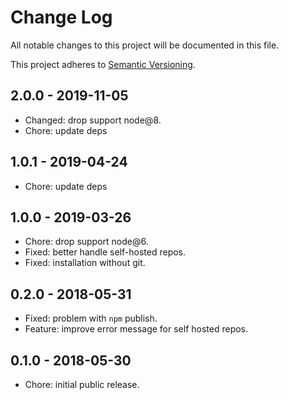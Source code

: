 # Change Log

All notable changes to this project will be documented in this file.

This project adheres to [Semantic Versioning](http://semver.org).

## 2.0.0 - 2019-11-05

- Changed: drop support node@8.
- Chore: update deps

## 1.0.1 - 2019-04-24

- Chore: update deps

## 1.0.0 - 2019-03-26

- Chore: drop support node@6.
- Fixed: better handle self-hosted repos.
- Fixed: installation without git.

## 0.2.0 - 2018-05-31

- Fixed: problem with `npm` publish.
- Feature: improve error message for self hosted repos.

## 0.1.0 - 2018-05-30

- Chore: initial public release.
